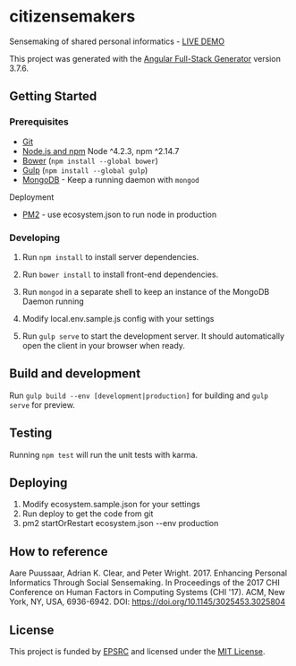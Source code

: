 # citizensemakers

Sensemaking of shared personal informatics - [LIVE DEMO](citizensemakers.co.uk)

This project was generated with the [Angular Full-Stack Generator](https://github.com/DaftMonk/generator-angular-fullstack) version 3.7.6.

## Getting Started

### Prerequisites

- [Git](https://git-scm.com/)
- [Node.js and npm](nodejs.org) Node ^4.2.3, npm ^2.14.7
- [Bower](bower.io) (`npm install --global bower`)
- [Gulp](http://gulpjs.com/) (`npm install --global gulp`)
- [MongoDB](https://www.mongodb.org/) - Keep a running daemon with `mongod`

Deployment
- [PM2](http://pm2.keymetrics.io/) - use ecosystem.json to run node in production


### Developing

1. Run `npm install` to install server dependencies.

2. Run `bower install` to install front-end dependencies.

3. Run `mongod` in a separate shell to keep an instance of the MongoDB Daemon running

4. Modify local.env.sample.js config with your settings

5. Run `gulp serve` to start the development server. It should automatically open the client in your browser when ready.

## Build and development

Run `gulp build --env [development|production]` for building and `gulp serve` for preview.

## Testing

Running `npm test` will run the unit tests with karma.

## Deploying

1. Modify ecosystem.sample.json for your settings
2. Run deploy to get the code from git
3. pm2 startOrRestart ecosystem.json --env production

## How to reference

Aare Puussaar, Adrian K. Clear, and Peter Wright. 2017. Enhancing Personal Informatics Through Social Sensemaking. In Proceedings of the 2017 CHI Conference on Human Factors in Computing Systems (CHI '17). ACM, New York, NY, USA, 6936-6942. DOI: https://doi.org/10.1145/3025453.3025804

## License

This project is funded by [EPSRC](https://www.epsrc.ac.uk/) and licensed under the [MIT License](https://github.com/aarepuu/citizensemakers/blob/master/LICENSE).

